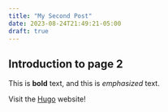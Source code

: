 ```yaml
---
title: "My Second Post"
date: 2023-08-24T21:49:21-05:00
draft: true
---
```

## Introduction to page 2

This is **bold** text, and this is *emphasized* text.

Visit the [Hugo](https://gohugo.io) website!
